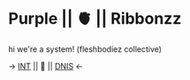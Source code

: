 # Purple || 🫀 || Ribbonzz
hi we're a system! (fleshbodiez collective)

-> [INT]() || 🎀 || [DNIS](https://github.com/purple-ribbonzz/DNI-LIST) <-

